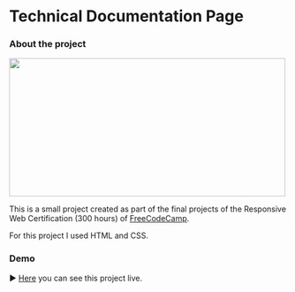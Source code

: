 # Technical Documentation Page

### About the project

<img src="https://github.com/tomasproanop/technical-documentation-page/blob/main/js-technical-documentation.jpg" width="500" height="250">

This is a small project created as part of the final projects of the Responsive Web Certification (300 hours) of [FreeCodeCamp](https://www.freecodecamp.org/learn). 

For this project I used HTML and CSS. 

### Demo

▶️ [Here](https://codepen.io/tomasproano/full/PomWzgX) you can see this project live.
